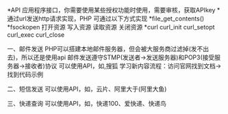*API 应用程序接口，你需要使用某些授权功能时使用，需要审核，获取APIkey
*通过url发送http请求实现，PHP 可通过以下方式实现
*file_get_contents() 
*fsockopen 打开资源 写入资源 读取资源 关闭资源
*curl curl_init curl_setopt curl_exec curl_close

一、邮件发送
PHP可以搭建本地邮件服务器，但会被大服务商过滤掉(发不出去)，所以还是使用api
邮件发送遵守STMP(发送者->发送服务器)和POP3(接受服务器->接收者)协议
可以使用API，如,搜狐
学习新内容流程：访问官网找到文档->找到代码示例

二、短信发送
可以使用API，如，云片、阿里大于(阿里大鱼)

三、快递查询
可以使用API，如，快递100、爱快递、快递鸟